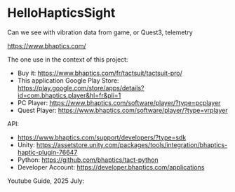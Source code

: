 # HelloHapticsSight

Can we see with vibration data from game, or Quest3, telemetry

https://www.bhaptics.com/

The one use in the context of this project:
- Buy it: https://www.bhaptics.com/fr/tactsuit/tactsuit-pro/
- This application Google Play Store: https://play.google.com/store/apps/details?id=com.bhaptics.player&hl=fr&pli=1
- PC Player: https://www.bhaptics.com/software/player/?type=pcplayer
- Quest Player: https://www.bhaptics.com/software/player/?type=vrplayer

API:
- https://www.bhaptics.com/support/developers/?type=sdk
- Unity: https://assetstore.unity.com/packages/tools/integration/bhaptics-haptic-plugin-76647
- Python: https://github.com/bhaptics/tact-python
- Developer Account: https://developer.bhaptics.com/applications 


Youtube Guide, 2025  July:
